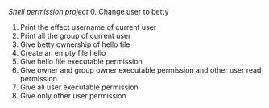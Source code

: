*Shell permission project*
0. Change user to betty
1. Print the effect username of current user
2. Print all the group of current user
3. Give betty ownership of hello file
4. Create an empty file hello
5. Give hello file executable permission
6. Give owner and group owner executable permission and other user read permission
7. Give all user executable permission
8. Give only other user permission
